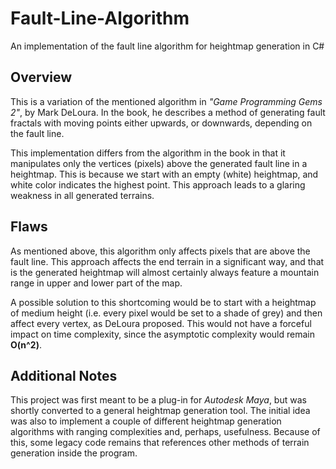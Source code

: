 # Fault-Line-Algorithm
An implementation of the fault line algorithm for heightmap generation in C#

<h2>Overview</h2>

This is a variation of the mentioned algorithm in _"Game Programming Gems 2"_, by Mark DeLoura. In the book, he describes
a method of generating fault fractals with moving points either upwards, or downwards, depending on the fault line.

This implementation differs from the algorithm in the book in that it manipulates only the vertices (pixels) above the generated fault line in a heightmap.
This is because we start with an empty (white) heightmap, and white color indicates the highest point. This approach leads to a glaring weakness in all generated terrains.

<h2>Flaws</h2>
As mentioned above, this algorithm only affects pixels that are above the fault line. This approach affects the end terrain in a significant way,
and that is the generated heightmap will almost certainly always feature a mountain range in upper and lower part of the map.

A possible solution to this shortcoming would be to start with a heightmap of medium height (i.e. every pixel would be set to a shade of grey) and
then affect every vertex, as DeLoura proposed. This would not have a forceful impact on time complexity, since the asymptotic complexity would remain **O(n^2)**.

<h2>Additional Notes</h2>

This project was first meant to be a plug-in for _Autodesk Maya_, but was shortly converted to a general heightmap generation tool. The initial idea was also to
implement a couple of different heightmap generation algorithms with ranging complexities and, perhaps, usefulness. Because of this, some legacy code remains that
references other methods of terrain generation inside the program.

